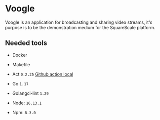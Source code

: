 # Voogle

Voogle is an application for broadcasting and sharing video streams, it's purpose is to be the demonstration medium for the SquareScale platform.

## Needed tools
- Docker
- Makefile
- Act `0.2.25` [Github action local](https://github.com/golangci/golangci-lint-action)


- Go `1.17`
- Golangci-lint `1.29`


- Node: `16.13.1`
- Npm: `8.3.0`

